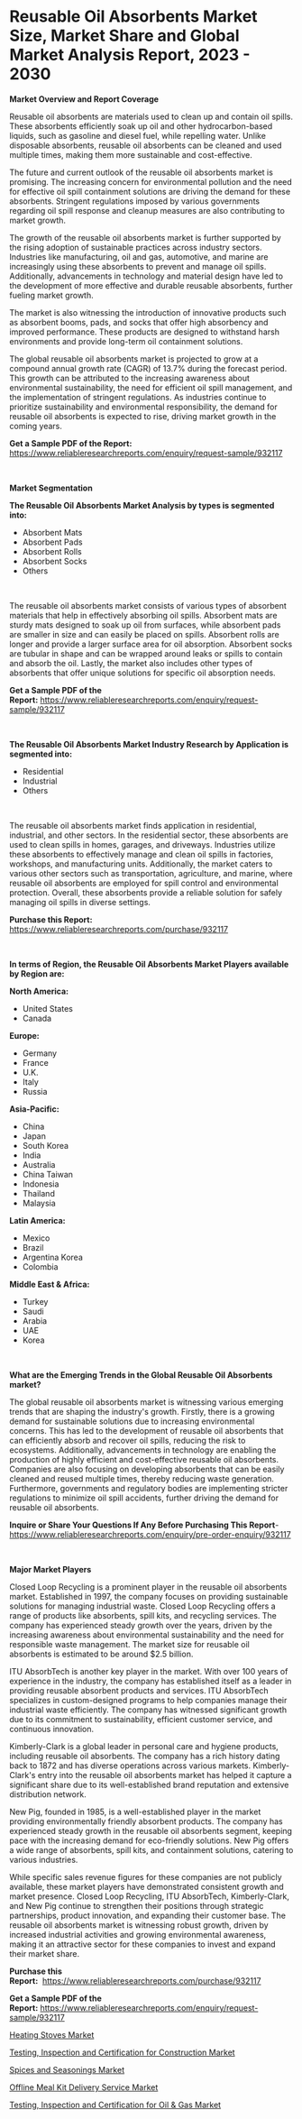 <p><h1>Reusable Oil Absorbents Market Size, Market Share and Global Market Analysis Report, 2023 - 2030</h1></p><p><strong>Market Overview and Report Coverage</strong></p>
<p><p>Reusable oil absorbents are materials used to clean up and contain oil spills. These absorbents efficiently soak up oil and other hydrocarbon-based liquids, such as gasoline and diesel fuel, while repelling water. Unlike disposable absorbents, reusable oil absorbents can be cleaned and used multiple times, making them more sustainable and cost-effective.</p><p>The future and current outlook of the reusable oil absorbents market is promising. The increasing concern for environmental pollution and the need for effective oil spill containment solutions are driving the demand for these absorbents. Stringent regulations imposed by various governments regarding oil spill response and cleanup measures are also contributing to market growth.</p><p>The growth of the reusable oil absorbents market is further supported by the rising adoption of sustainable practices across industry sectors. Industries like manufacturing, oil and gas, automotive, and marine are increasingly using these absorbents to prevent and manage oil spills. Additionally, advancements in technology and material design have led to the development of more effective and durable reusable absorbents, further fueling market growth.</p><p>The market is also witnessing the introduction of innovative products such as absorbent booms, pads, and socks that offer high absorbency and improved performance. These products are designed to withstand harsh environments and provide long-term oil containment solutions.</p><p>The global reusable oil absorbents market is projected to grow at a compound annual growth rate (CAGR) of 13.7% during the forecast period. This growth can be attributed to the increasing awareness about environmental sustainability, the need for efficient oil spill management, and the implementation of stringent regulations. As industries continue to prioritize sustainability and environmental responsibility, the demand for reusable oil absorbents is expected to rise, driving market growth in the coming years.</p></p>
<p><strong>Get a Sample PDF of the Report:</strong> <a href="https://www.reliableresearchreports.com/enquiry/request-sample/932117">https://www.reliableresearchreports.com/enquiry/request-sample/932117</a></p>
<p>&nbsp;</p>
<p><strong>Market Segmentation</strong></p>
<p><strong>The Reusable Oil Absorbents Market Analysis by types is segmented into:</strong></p>
<p><ul><li>Absorbent Mats</li><li>Absorbent Pads</li><li>Absorbent Rolls</li><li>Absorbent Socks</li><li>Others</li></ul></p>
<p>&nbsp;</p>
<p><p>The reusable oil absorbents market consists of various types of absorbent materials that help in effectively absorbing oil spills. Absorbent mats are sturdy mats designed to soak up oil from surfaces, while absorbent pads are smaller in size and can easily be placed on spills. Absorbent rolls are longer and provide a larger surface area for oil absorption. Absorbent socks are tubular in shape and can be wrapped around leaks or spills to contain and absorb the oil. Lastly, the market also includes other types of absorbents that offer unique solutions for specific oil absorption needs.</p></p>
<p><strong>Get a Sample PDF of the Report:</strong>&nbsp;<a href="https://www.reliableresearchreports.com/enquiry/request-sample/932117">https://www.reliableresearchreports.com/enquiry/request-sample/932117</a></p>
<p>&nbsp;</p>
<p><strong>The Reusable Oil Absorbents Market Industry Research by Application is segmented into:</strong></p>
<p><ul><li>Residential</li><li>Industrial</li><li>Others</li></ul></p>
<p>&nbsp;</p>
<p><p>The reusable oil absorbents market finds application in residential, industrial, and other sectors. In the residential sector, these absorbents are used to clean spills in homes, garages, and driveways. Industries utilize these absorbents to effectively manage and clean oil spills in factories, workshops, and manufacturing units. Additionally, the market caters to various other sectors such as transportation, agriculture, and marine, where reusable oil absorbents are employed for spill control and environmental protection. Overall, these absorbents provide a reliable solution for safely managing oil spills in diverse settings.</p></p>
<p><strong>Purchase this Report:</strong>&nbsp; <a href="https://www.reliableresearchreports.com/purchase/932117">https://www.reliableresearchreports.com/purchase/932117</a></p>
<p>&nbsp;</p>
<p><strong>In terms of Region, the Reusable Oil Absorbents Market Players available by Region are:</strong></p>
<p>
    <p> <strong> North America: </strong>
        <ul>
            <li>United States</li>
            <li>Canada</li>
        </ul>
        </p> 
    <p> <strong> Europe: </strong>
        <ul>
            <li>Germany</li>
            <li>France</li>
            <li>U.K.</li>
            <li>Italy</li>
            <li>Russia</li>
        </ul>
        </p> 
    <p> <strong> Asia-Pacific: </strong>
        <ul>
            <li>China</li>
            <li>Japan</li>
            <li>South Korea</li>
            <li>India</li>
            <li>Australia</li>
            <li>China Taiwan</li>
            <li>Indonesia</li>
            <li>Thailand</li>
            <li>Malaysia</li>
        </ul>
        </p> 
    <p> <strong> Latin America: </strong>
        <ul>
            <li>Mexico</li>
            <li>Brazil</li>
            <li>Argentina Korea</li>
            <li>Colombia</li>
        </ul>
        </p> 
    <p> <strong> Middle East & Africa: </strong>
        <ul>
            <li>Turkey</li>
            <li>Saudi</li>
            <li>Arabia</li>
            <li>UAE</li>
            <li>Korea</li>
        </ul>
    </p>
    </p>
<p>&nbsp;</p>
<p><strong>What are the Emerging Trends in the Global Reusable Oil Absorbents market?</strong></p>
<p><p>The global reusable oil absorbents market is witnessing various emerging trends that are shaping the industry's growth. Firstly, there is a growing demand for sustainable solutions due to increasing environmental concerns. This has led to the development of reusable oil absorbents that can efficiently absorb and recover oil spills, reducing the risk to ecosystems. Additionally, advancements in technology are enabling the production of highly efficient and cost-effective reusable oil absorbents. Companies are also focusing on developing absorbents that can be easily cleaned and reused multiple times, thereby reducing waste generation. Furthermore, governments and regulatory bodies are implementing stricter regulations to minimize oil spill accidents, further driving the demand for reusable oil absorbents.</p></p>
<p><strong>Inquire or Share Your Questions If Any Before Purchasing This Report</strong>- <a href="https://www.reliableresearchreports.com/enquiry/pre-order-enquiry/932117">https://www.reliableresearchreports.com/enquiry/pre-order-enquiry/932117</a></p>
<p>&nbsp;</p>
<p><strong>Major Market Players</strong></p>
<p><p>Closed Loop Recycling is a prominent player in the reusable oil absorbents market. Established in 1997, the company focuses on providing sustainable solutions for managing industrial waste. Closed Loop Recycling offers a range of products like absorbents, spill kits, and recycling services. The company has experienced steady growth over the years, driven by the increasing awareness about environmental sustainability and the need for responsible waste management. The market size for reusable oil absorbents is estimated to be around $2.5 billion.</p><p>ITU AbsorbTech is another key player in the market. With over 100 years of experience in the industry, the company has established itself as a leader in providing reusable absorbent products and services. ITU AbsorbTech specializes in custom-designed programs to help companies manage their industrial waste efficiently. The company has witnessed significant growth due to its commitment to sustainability, efficient customer service, and continuous innovation.</p><p>Kimberly-Clark is a global leader in personal care and hygiene products, including reusable oil absorbents. The company has a rich history dating back to 1872 and has diverse operations across various markets. Kimberly-Clark's entry into the reusable oil absorbents market has helped it capture a significant share due to its well-established brand reputation and extensive distribution network.</p><p>New Pig, founded in 1985, is a well-established player in the market providing environmentally friendly absorbent products. The company has experienced steady growth in the reusable oil absorbents segment, keeping pace with the increasing demand for eco-friendly solutions. New Pig offers a wide range of absorbents, spill kits, and containment solutions, catering to various industries.</p><p>While specific sales revenue figures for these companies are not publicly available, these market players have demonstrated consistent growth and market presence. Closed Loop Recycling, ITU AbsorbTech, Kimberly-Clark, and New Pig continue to strengthen their positions through strategic partnerships, product innovation, and expanding their customer base. The reusable oil absorbents market is witnessing robust growth, driven by increased industrial activities and growing environmental awareness, making it an attractive sector for these companies to invest and expand their market share.</p></p>
<p><strong>Purchase this Report:</strong>&nbsp;&nbsp;<a href="https://www.reliableresearchreports.com/purchase/932117">https://www.reliableresearchreports.com/purchase/932117</a></p>
<p></p>
<p><strong>Get a Sample PDF of the Report:</strong>&nbsp;<a href="https://www.reliableresearchreports.com/enquiry/request-sample/932117">https://www.reliableresearchreports.com/enquiry/request-sample/932117</a></p>
<p><p><a href="https://medium.com/@laurenglover76/heating-stoves-market-size-growth-forecast-2023-2030-b528656ad792">Heating Stoves Market</a></p><p><a href="https://www.linkedin.com/pulse/testing-inspection-certification-construction/">Testing, Inspection and Certification for Construction Market</a></p><p><a href="https://www.reportprime.com/spices-and-seasonings-r5924">Spices and Seasonings Market</a></p><p><a href="https://issuu.com/reportprime-2/docs/offline-meal-kit-delivery-service-market-size-2030?fr=xKAE9_zU1NQ">Offline Meal Kit Delivery Service Market</a></p><p><a href="https://www.linkedin.com/pulse/testing-inspection-certification-oil-amp/">Testing, Inspection and Certification for Oil & Gas Market</a></p></p>